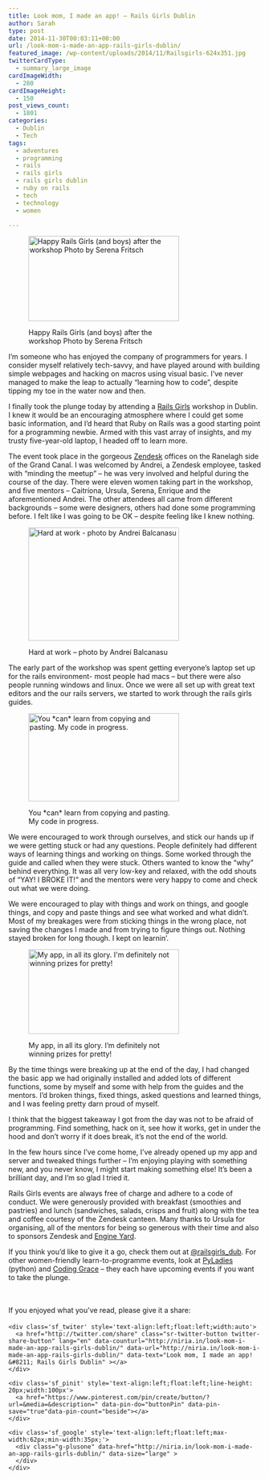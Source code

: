 ```yaml
---
title: Look mom, I made an app! – Rails Girls Dublin
author: Sarah
type: post
date: 2014-11-30T00:03:11+00:00
url: /look-mom-i-made-an-app-rails-girls-dublin/
featured_image: /wp-content/uploads/2014/11/Railsgirls-624x351.jpg
twitterCardType:
  - summary_large_image
cardImageWidth:
  - 280
cardImageHeight:
  - 150
post_views_count:
  - 1801
categories:
  - Dublin
  - Tech
tags:
  - adventures
  - programming
  - rails
  - rails girls
  - rails girls dublin
  - ruby on rails
  - tech
  - technology
  - women

---
```

<div id="fb-root">
</div><figure id="attachment_1876" style="width: 300px" class="wp-caption aligncenter">

[<img class="size-medium wp-image-1876" src="http://niria.in/wp-content/uploads/2014/11/Railsgirls-300x169.jpg" alt="Happy Rails Girls (and boys) after the workshop Photo by Serena Fritsch" width="300" height="169" srcset="http://niria.in/wp-content/uploads/2014/11/Railsgirls-300x169.jpg 300w, http://niria.in/wp-content/uploads/2014/11/Railsgirls-624x351.jpg 624w, http://niria.in/wp-content/uploads/2014/11/Railsgirls.jpg 1024w" sizes="(max-width: 300px) 100vw, 300px" />][1]<figcaption class="wp-caption-text">Happy Rails Girls (and boys) after the workshop Photo by Serena Fritsch</figcaption></figure> 

I&#8217;m someone who has enjoyed the company of programmers for years. I consider myself relatively tech-savvy, and have played around with building simple webpages and hacking on macros using visual basic. I&#8217;ve never managed to make the leap to actually “learning how to code”, despite tipping my toe in the water now and then.

I finally took the plunge today by attending a <a href="http://railsgirls.com/" target="_blank">Rails Girls</a> workshop in Dublin. I knew it would be an encouraging atmosphere where I could get some basic information, and I&#8217;d heard that Ruby on Rails was a good starting point for a programming newbie. Armed with this vast array of insights, and my trusty five-year-old laptop, I headed off to learn more.

The event took place in the gorgeous <a href="https://www.zendesk.com" target="_blank">Zendesk</a> offices on the Ranelagh side of the Grand Canal. I was welcomed by Andrei, a Zendesk employee, tasked with “minding the meetup” &#8211; he was very involved and helpful during the course of the day. There were eleven women taking part in the workshop, and five mentors &#8211; Caitríona, Ursula, Serena, Enrique and the aforementioned Andrei. The other attendees all came from different backgrounds &#8211; some were designers, others had done some programming before. I felt like I was going to be OK &#8211; despite feeling like I knew nothing.<figure id="attachment_1887" style="width: 300px" class="wp-caption alignright">

[<img class="size-medium wp-image-1887" src="http://niria.in/wp-content/uploads/2014/11/B3muHq0CcAAmjvU-300x225.jpg" alt="Hard at work - photo by Andrei Balcanasu" width="300" height="225" srcset="http://niria.in/wp-content/uploads/2014/11/B3muHq0CcAAmjvU-300x225.jpg 300w, http://niria.in/wp-content/uploads/2014/11/B3muHq0CcAAmjvU.jpg 600w" sizes="(max-width: 300px) 100vw, 300px" />][2]<figcaption class="wp-caption-text">Hard at work &#8211; photo by Andrei Balcanasu</figcaption></figure> 

The early part of the workshop was spent getting everyone’s laptop set up for the rails environment- most people had macs &#8211; but there were also  people running windows and linux. Once we were all set up with great text editors and the our rails servers, we started to work through the rails girls guides.<figure id="attachment_1882" style="width: 300px" class="wp-caption alignright">

[<img class="size-medium wp-image-1882" src="http://niria.in/wp-content/uploads/2014/11/2014-11-29-130428_1024x600_scrot-300x175.png" alt="You *can* learn from copying and pasting. My code in progress." width="300" height="175" srcset="http://niria.in/wp-content/uploads/2014/11/2014-11-29-130428_1024x600_scrot-300x175.png 300w, http://niria.in/wp-content/uploads/2014/11/2014-11-29-130428_1024x600_scrot-624x365.png 624w, http://niria.in/wp-content/uploads/2014/11/2014-11-29-130428_1024x600_scrot.png 1024w" sizes="(max-width: 300px) 100vw, 300px" />][3]<figcaption class="wp-caption-text">You \*can\* learn from copying and pasting. My code in progress.</figcaption></figure> 

We were encouraged to work through ourselves, and stick our hands up if we were getting stuck or had any questions. People definitely had different ways of learning things and working on things. Some worked through the guide and called when they were stuck. Others wanted to know the &#8220;why&#8221; behind everything. It was all very low-key and relaxed, with the odd shouts of “YAY! I BROKE IT!” and the mentors were very happy to come and check out what we were doing.

We were encouraged to play with things and work on things, and google things, and copy and paste things and see what worked and what didn&#8217;t. Most of my breakages were from sticking things in the wrong place, not saving the changes I made and from trying to figure things out. Nothing stayed broken for long though. I kept on learnin&#8217;.<figure id="attachment_1881" style="width: 300px" class="wp-caption alignright">

[<img class="size-medium wp-image-1881" src="http://niria.in/wp-content/uploads/2014/11/2014-11-30-002113_1024x576_scrot-300x168.png" alt="My app, in all its glory. I'm definitely not winning prizes for pretty!" width="300" height="168" srcset="http://niria.in/wp-content/uploads/2014/11/2014-11-30-002113_1024x576_scrot-300x168.png 300w, http://niria.in/wp-content/uploads/2014/11/2014-11-30-002113_1024x576_scrot-624x351.png 624w, http://niria.in/wp-content/uploads/2014/11/2014-11-30-002113_1024x576_scrot.png 1024w" sizes="(max-width: 300px) 100vw, 300px" />][4]<figcaption class="wp-caption-text">My app, in all its glory. I&#8217;m definitely not winning prizes for pretty!</figcaption></figure> 

By the time things were breaking up at the end of the day, I had changed the basic app we had originally installed and added lots of different functions, some by myself and some with help from the guides and the mentors. I’d broken things, fixed things, asked questions and learned things, and I was feeling pretty darn proud of myself.

I think that the biggest takeaway I got from the day was not to be afraid of programming. Find something, hack on it, see how it works, get in under the hood and don’t worry if it does break, it&#8217;s not the end of the world.

In the few hours since I’ve come home, I’ve already opened up my app and server and tweaked things further &#8211; I’m enjoying playing with something new, and you never know, I might start making something else! It&#8217;s been a brilliant day, and I&#8217;m so glad I tried it.

Rails Girls events are always free of charge and adhere to a code of conduct. We were generously provided with breakfast (smoothies and pastries) and lunch (sandwiches, salads, crisps and fruit) along with the tea and coffee courtesy of the Zendesk canteen. Many thanks to Ursula for organising, all of the mentors for being so generous with their time and also to sponsors Zendesk and <a href="https://www.engineyard.com/" target="_blank">Engine Yard</a>.

If you think you’d like to give it a go, check them out at <a href="http://twitter.com/railsgirls_dub" target="_blank">@railsgirls_dub</a>. For other women-friendly learn-to-programme events, look at <a href="http://www.meetup.com/PyLadiesDublin/" target="_blank">PyLadies</a> (python) and <a href="https://codinggrace.com/" target="_blank">Coding Grace</a> &#8211; they each have upcoming events if you want to take the plunge.

&nbsp;

<div class='sfsi_Sicons' style='width: 100%; display: inline-block; vertical-align: middle; text-align:left'>
  <div style='margin:0px 8px 0px 0px; line-height: 24px'>
    <span>If you enjoyed what you've read, please give it a share:</span>
  </div>
  
  <div class='sfsi_socialwpr'>
    <div class='sf_fb' style='text-align:left;width:125px'>
      <div class="fb-like" href="http://niria.in/look-mom-i-made-an-app-rails-girls-dublin/" width="180" send="false" showfaces="false"  action="like" data-share="true"data-layout="button_count" >
      </div>
    </div>
    
    <div class='sf_twiter' style='text-align:left;float:left;width:auto'>
      <a href="http://twitter.com/share" class="sr-twitter-button twitter-share-button" lang="en" data-counturl="http://niria.in/look-mom-i-made-an-app-rails-girls-dublin/" data-url="http://niria.in/look-mom-i-made-an-app-rails-girls-dublin/" data-text="Look mom, I made an app! &#8211; Rails Girls Dublin" ></a>
    </div>
    
    <div class='sf_pinit' style='text-align:left;float:left;line-height: 20px;width:100px'>
      <a href="https://www.pinterest.com/pin/create/button/?url=&media=&description=" data-pin-do="buttonPin" data-pin-save="true"data-pin-count="beside"></a>
    </div>
    
    <div class='sf_google' style='text-align:left;float:left;max-width:62px;min-width:35px;'>
      <div class="g-plusone" data-href="http://niria.in/look-mom-i-made-an-app-rails-girls-dublin/" data-size="large" >
      </div>
    </div>
  </div>
</div>

 [1]: http://niria.in/wp-content/uploads/2014/11/Railsgirls.jpg
 [2]: http://niria.in/wp-content/uploads/2014/11/B3muHq0CcAAmjvU.jpg
 [3]: http://niria.in/wp-content/uploads/2014/11/2014-11-29-130428_1024x600_scrot.png
 [4]: http://niria.in/wp-content/uploads/2014/11/2014-11-30-002113_1024x576_scrot.png